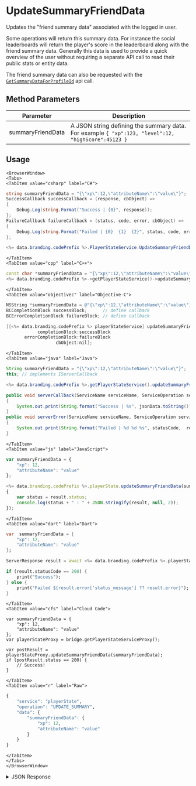 # UpdateSummaryFriendData

Updates the "friend summary data" associated with the logged in user.

Some operations will return this summary data. For instance the social leaderboards will return the player's score in the leaderboard along with the friend summary data. Generally this data is used to provide a quick overview of the user without requiring a separate API call to read their public stats or entity data.

The friend summary data can also be requested with the [<code>GetSummaryDataForProfileId</code>](/api/capi/friend/getsummarydataforprofileid) api call.

<PartialServop service_name="playerState" operation_name="UPDATE_SUMMARY" />

## Method Parameters
Parameter | Description
--------- | -----------
summaryFriendData | A JSON string defining the summary data. For example `{ "xp":123, "level":12, "highScore":45123 }`

## Usage

```mdx-code-block
<BrowserWindow>
<Tabs>
<TabItem value="csharp" label="C#">
```

```csharp
string summaryFriendData = "{\"xp\":12,\"attributeName\":\"value\"}";
SuccessCallback successCallback = (response, cbObject) =>
{
    Debug.Log(string.Format("Success | {0}", response));
};
FailureCallback failureCallback = (status, code, error, cbObject) =>
{
    Debug.Log(string.Format("Failed | {0}  {1}  {2}", status, code, error));
};

<%= data.branding.codePrefix %>.PlayerStateService.UpdateSummaryFriendData(summaryFriendData, successCallback, failureCallback);
```

```mdx-code-block
</TabItem>
<TabItem value="cpp" label="C++">
```

```cpp
const char *summaryFriendData = "{\"xp\":12,\"attributeName\":\"value\"}";
<%= data.branding.codePrefix %>->getPlayerStateService()->updateSummaryFriendData(summaryFriendData, this);
```

```mdx-code-block
</TabItem>
<TabItem value="objectivec" label="Objective-C">
```

```objectivec
NSString *summaryFriendData = @"{\"xp\":12,\"attributeName\":\"value\"}";
BCCompletionBlock successBlock;      // define callback
BCErrorCompletionBlock failureBlock; // define callback

[[<%= data.branding.codePrefix %> playerStateService] updateSummaryFriendData:summaryFriendData
            completionBlock:successBlock
       errorCompletionBlock:failureBlock
                   cbObject:nil];
```

```mdx-code-block
</TabItem>
<TabItem value="java" label="Java">
```

```java
String summaryFriendData = "{\"xp\":12,\"attributeName\":\"value\"}";
this; // implements IServerCallback

<%= data.branding.codePrefix %>.getPlayerStateService().updateSummaryFriendData(summaryFriendData, this);

public void serverCallback(ServiceName serviceName, ServiceOperation serviceOperation, JSONObject jsonData)
{
    System.out.print(String.format("Success | %s", jsonData.toString()));
}
public void serverError(ServiceName serviceName, ServiceOperation serviceOperation, int statusCode, int reasonCode, String jsonError)
{
    System.out.print(String.format("Failed | %d %d %s", statusCode,  reasonCode, jsonError.toString()));
}
```

```mdx-code-block
</TabItem>
<TabItem value="js" label="JavaScript">
```

```javascript
var summaryFriendData = {
    "xp": 12,
    "attributeName": "value"
};

<%= data.branding.codePrefix %>.playerState.updateSummaryFriendData(summaryFriendData, result =>
{
	var status = result.status;
	console.log(status + " : " + JSON.stringify(result, null, 2));
});
```

```mdx-code-block
</TabItem>
<TabItem value="dart" label="Dart">
```

```dart
var  summaryFriendData = {
    "xp": 12,
    "attributeName": "value"
};

ServerResponse result = await <%= data.branding.codePrefix %>.playerStateService.updateSummaryFriendData(summaryFriendData:summaryFriendData);

if (result.statusCode == 200) {
    print("Success");
} else {
    print("Failed ${result.error['status_message'] ?? result.error}");
}
```

```mdx-code-block
</TabItem>
<TabItem value="cfs" label="Cloud Code">
```

```cfscript
var summaryFriendData = {
    "xp": 12,
    "attributeName": "value"
};
var playerStateProxy = bridge.getPlayerStateServiceProxy();

var postResult = playerStateProxy.updateSummaryFriendData(summaryFriendData);
if (postResult.status == 200) {
    // Success!
}
```

```mdx-code-block
</TabItem>
<TabItem value="r" label="Raw">
```

```r
{
	"service": "playerState",
	"operation": "UPDATE_SUMMARY",
	"data": {
		"summaryFriendData": {
			"xp": 12,
			"attributeName": "value"
		}
	}
}
```

```mdx-code-block
</TabItem>
</Tabs>
</BrowserWindow>
```

<details>
<summary>JSON Response</summary>

```json
{
    "status":200,
    "data": null
}
```
</details>

